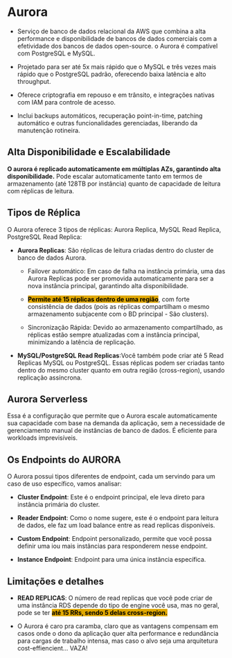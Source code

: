 # Aurora
- Serviço de banco de dados relacional da AWS que combina a alta performance e disponibilidade de bancos de dados comerciais com a 
efetividade dos bancos de dados open-source. o Aurora é 
compatível com PostgreSQL e MySQL.

- Projetado para ser até 5x mais rápido que o MySQL e 
três vezes mais rápido que o PostgreSQL padrão, oferecendo baixa 
latência e alto throughput.

- Oferece criptografia em repouso e em trânsito, e integrações nativas com IAM para controle de acesso.

- Inclui backups automáticos, recuperação point-in-time, patching 
automático e outras funcionalidades gerenciadas, liberando da manutenção rotineira.

## Alta Disponibilidade e Escalabilidade
**O aurora é replicado automaticamente em múltiplas AZs, garantindo alta disponibilidade.** Pode escalar automaticamente tanto em termos de armazenamento (até 128TB por instância) quanto de capacidade de leitura com réplicas de leitura.

## Tipos de Réplica
O Aurora oferece 3 tipos de réplicas: Aurora Replica, MySQL Read Replica, PostgreSQL Read Replica:

- **Aurora Replicas**: São réplicas de leitura criadas dentro do cluster de banco de dados Aurora. 
	- Failover automático: Em caso de falha na instância primária, uma das Aurora Replicas pode ser promovida automaticamente para ser a nova instância principal, garantindo alta disponibilidade.

	- <span style="background-color: #e0a800; color: black;font-weight:bold">Permite até 15 réplicas dentro de uma região</span>, com forte consistência de dados (pois as réplicas compartilham o mesmo armazenamento subjacente com o BD principal - São clusters).

    - Sincronização Rápida: Devido ao armazenamento compartilhado, as réplicas estão sempre atualizadas com a instância principal, minimizando a latência de replicação.

- **MySQL/PostgreSQL Read Replicas**:Você também pode criar até 5 Read Replicas MySQL ou PostgreSQL. Essas réplicas podem ser criadas tanto dentro do mesmo cluster quanto em outra região (cross-region), usando replicação assíncrona.

## Aurora Serverless
Essa é a configuração que permite que o Aurora escale automaticamente sua capacidade com base na demanda da aplicação, sem a necessidade de gerenciamento manual de instâncias de banco de dados. É eficiente para workloads imprevisíveis.


## Os Endpoints do AURORA
O Aurora possui tipos diferentes de endpoint, cada um servindo para um caso de uso específico, vamos analisar:

- **Cluster Endpoint**: Este é o endpoint principal, ele leva direto para instância primária do cluster.

- **Reader Endpoint**: Como o nome sugere, este é o endpoint para leitura de dados, ele faz um load balance entre as read replicas disponíveis.

- **Custom Endpoint**: Endpoint personalizado, permite que você possa definir uma iou mais instâncias para responderem nesse endpoint.

- **Instance Endpoint**: Endpoint para uma única instância específica.

## Limitações e detalhes
- **READ REPLICAS**: O número de read replicas que você pode criar de uma instância RDS depende do tipo de engine você usa, mas no geral, pode se ter <span style="background-color: #e0a800; color: black;font-weight:bold">
até 15 RRs, sendo 5 delas cross-region.
</span>

- O Aurora é caro pra caramba, claro que as vantagens compensam em casos onde o dono da aplicação quer alta performance e redundância para cargas de trabalho intensa, mas caso o alvo seja uma arquitetura cost-effiencient... VAZA!